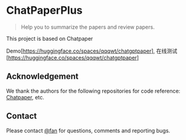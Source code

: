 # ChatPaperPlus



> Help you to summarize the papers and review papers.


This project is based on Chatpaper

Demo[https://huggingface.co/spaces/qqqwt/chatgptpaper], 在线测试[https://huggingface.co/spaces/qqqwt/chatgptpaper]
## Acknowledgement
We thank the authors for the following repositories for code reference:
[Chatpaper](https://github.com/kaixindelele/ChatPaper), etc.

## Contact
Please contact [@fan](https://github.com/luckyfan-cs) for questions, comments and reporting bugs.
